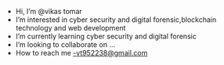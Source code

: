 - Hi, I’m @vikas tomar
- I’m interested in cyber security and digital forensic,blockchain technology and web development 
- I’m currently learning cyber security and digital forensic
- I’m looking to collaborate on ...
- How to reach me -vt952238@gmail.com

<!---
vikas9522/vikas9522 is a ✨ special ✨ repository because its `README.md` (this file) appears on your GitHub profile.
You can click the Preview link to take a look at your changes.
--->
